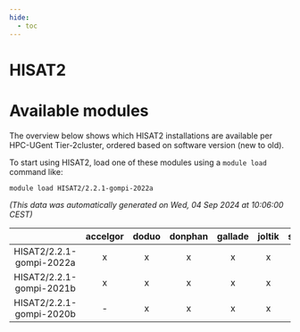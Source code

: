 ```yaml
---
hide:
  - toc
---
```


HISAT2
======

# Available modules


The overview below shows which HISAT2 installations are available per HPC-UGent Tier-2cluster, ordered based on software version (new to old).

To start using HISAT2, load one of these modules using a `module load` command like:

```shell
module load HISAT2/2.2.1-gompi-2022a
```

*(This data was automatically generated on Wed, 04 Sep 2024 at 10:06:00 CEST)*  

| |accelgor|doduo|donphan|gallade|joltik|shinx|skitty|
| :---: | :---: | :---: | :---: | :---: | :---: | :---: | :---: |
|HISAT2/2.2.1-gompi-2022a|x|x|x|x|x|-|x|
|HISAT2/2.2.1-gompi-2021b|x|x|x|x|x|-|x|
|HISAT2/2.2.1-gompi-2020b|-|x|x|x|x|-|x|
